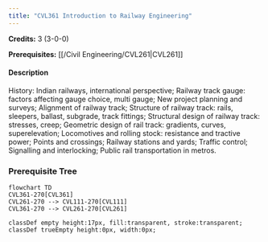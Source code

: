 ```yaml
---
title: "CVL361 Introduction to Railway Engineering"
---
```

**Credits:** 3 (3-0-0)

**Prerequisites:** [[/Civil Engineering/CVL261|CVL261]]

#### Description
History: Indian railways, international perspective; Railway track gauge: factors affecting gauge choice, multi gauge; New project planning and surveys; Alignment of railway track; Structure of railway track: rails, sleepers, ballast, subgrade, track fittings; Structural design of railway track: stresses, creep; Geometric design of rail track: gradients, curves, superelevation; Locomotives and rolling stock: resistance and tractive power; Points and crossings; Railway stations and yards; Traffic control; Signalling and interlocking; Public rail transportation in metros.

### Prerequisite Tree

```mermaid
flowchart TD
CVL361-270[CVL361]
CVL261-270 --> CVL111-270[CVL111]
CVL361-270 --> CVL261-270[CVL261]

classDef empty height:17px, fill:transparent, stroke:transparent;
classDef trueEmpty height:0px, width:0px;
```